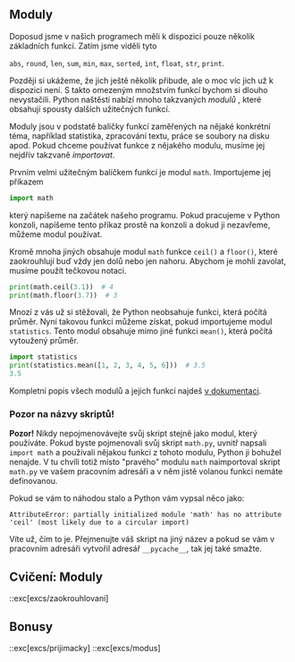 ## Moduly

Doposud jsme v našich programech měli k dispozici pouze několik základních funkcí. Zatím jsme viděli tyto

`abs`, `round`, `len`, `sum`, `min`, `max`, `sorted`, `int`,
`float`, `str`, `print`.

Později si ukážeme, že jich ještě několik přibude, ale o moc víc jich už k dispozici není. S takto omezeným množstvím funkcí bychom si dlouho nevystačili. Python naštěstí nabízí mnoho takzvaných _modulů_ , které obsahují spousty dalších užitečných funkcí.

Moduly jsou v podstatě balíčky funkcí zaměřených na nějaké konkrétní téma, například statistika, zpracování textu, práce se soubory na disku apod. Pokud chceme používat funkce z nějakého modulu, musíme jej nejdřív takzvaně _importovat_.

Prvním velmi užitečným balíčkem funkcí je modul `math`. Importujeme jej příkazem

```py
import math
```

který napíšeme na začátek našeho programu. Pokud pracujeme v Python konzoli, napíšeme tento příkaz prostě na konzoli a dokud ji nezavřeme, můžeme modul používat.

Kromě mnoha jiných obsahuje modul `math` funkce `ceil()` a `floor()`, které zaokrouhlují buď vždy jen dolů nebo jen nahoru. Abychom je mohli zavolat, musíme použít tečkovou notaci.

```py
print(math.ceil(3.1))  # 4
print(math.floor(3.7))  # 3
```

Mnozí z vás už si stěžovali, že Python neobsahuje funkci, která počítá průměr. Nyní takovou funkci můžeme získat, pokud importujeme modul `statistics`. Tento modul obsahuje mimo jiné funkci `mean()`, která počítá vytoužený průměr.

```py
import statistics
print(statistics.mean([1, 2, 3, 4, 5, 6]))  # 3.5
3.5
```

Kompletní popis všech modulů a jejich funkcí najdeš [v dokumentaci](https://docs.python.org/3/library/index.html). 

### Pozor na názvy skriptů!

**Pozor!** Nikdy nepojmenovávejte svůj skript stejně jako modul, který používáte. Pokud byste pojmenovali svůj skript `math.py`, uvnitř napsali `import math` a používali nějakou funkci z tohoto modulu, Python ji bohužel nenajde. V tu chvíli totiž místo "pravého" modulu `math` naimportoval skript `math.py` ve vašem pracovním adresáři a v něm jistě volanou funkci nemáte definovanou.

Pokud se vám to náhodou stalo a Python vám vypsal něco jako:

```
AttributeError: partially initialized module 'math' has no attribute 'ceil' (most likely due to a circular import)
```

Víte už, čím to je. Přejmenujte váš skript na jiný název a pokud se vám v pracovním adresáři vytvořil adresář `__pycache__`, tak jej také smažte.

## Cvičení: Moduly
::exc[excs/zaokrouhlovani]

## Bonusy
::exc[excs/prijimacky]
::exc[excs/modus]
